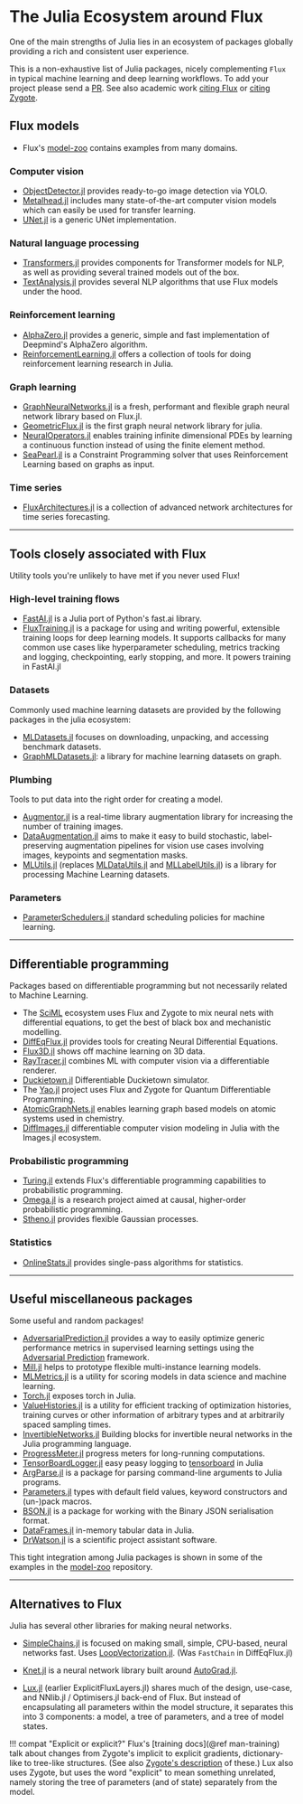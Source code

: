 # The Julia Ecosystem around Flux

One of the main strengths of Julia lies in an ecosystem of packages 
globally providing a rich and consistent user experience.

This is a non-exhaustive list of Julia packages, nicely complementing `Flux` in typical
machine learning and deep learning workflows. To add your project please send a [PR](https://github.com/FluxML/Flux.jl/pulls).
See also academic work [citing Flux](https://scholar.google.com/scholar?cites=9731162218836700005&hl=en) or [citing Zygote](https://scholar.google.com/scholar?cites=11943854577624257878&hl=en).

## Flux models

- Flux's [model-zoo](https://github.com/FluxML/model-zoo) contains examples from many domains.

### Computer vision

- [ObjectDetector.jl](https://github.com/r3tex/ObjectDetector.jl) provides ready-to-go image detection via YOLO.
- [Metalhead.jl](https://github.com/FluxML/Metalhead.jl) includes many state-of-the-art computer vision models which can easily be used for transfer learning.
- [UNet.jl](https://github.com/DhairyaLGandhi/UNet.jl) is a generic UNet implementation.

### Natural language processing

- [Transformers.jl](https://github.com/chengchingwen/Transformers.jl) provides components for Transformer models for NLP, as well as providing several trained models out of the box.
- [TextAnalysis.jl](https://github.com/JuliaText/TextAnalysis.jl) provides several NLP algorithms that use Flux models under the hood.

### Reinforcement learning
 
- [AlphaZero.jl](https://github.com/jonathan-laurent/AlphaZero.jl) provides a generic, simple and fast implementation of Deepmind's AlphaZero algorithm.
- [ReinforcementLearning.jl](https://juliareinforcementlearning.org/) offers a collection of tools for doing reinforcement learning research in Julia.

### Graph learning

- [GraphNeuralNetworks.jl](https://github.com/CarloLucibello/GraphNeuralNetworks.jl) is a fresh, performant and flexible graph neural network library based on Flux.jl.
- [GeometricFlux.jl](https://github.com/FluxML/GeometricFlux.jl) is the first graph neural network library for julia. 
- [NeuralOperators.jl](https://github.com/SciML/NeuralOperators.jl) enables training infinite dimensional PDEs by learning a continuous function instead of using the finite element method.
- [SeaPearl.jl](https://github.com/corail-research/SeaPearl.jl) is a Constraint Programming solver that uses Reinforcement Learning based on graphs as input.

### Time series

- [FluxArchitectures.jl](https://github.com/sdobber/FluxArchitectures.jl) is a collection of advanced network architectures for time series forecasting.

---

## Tools closely associated with Flux

Utility tools you're unlikely to have met if you never used Flux!

### High-level training flows

- [FastAI.jl](https://github.com/FluxML/FastAI.jl) is a Julia port of Python's fast.ai library.
- [FluxTraining.jl](https://github.com/FluxML/FluxTraining.jl) is a package for using and writing powerful, extensible training loops for deep learning models. It supports callbacks for many common use cases like hyperparameter scheduling, metrics tracking and logging, checkpointing, early stopping, and more. It powers training in FastAI.jl

### Datasets

Commonly used machine learning datasets are provided by the following packages in the julia ecosystem:

- [MLDatasets.jl](https://github.com/JuliaML/MLDatasets.jl) focuses on downloading, unpacking, and accessing benchmark datasets.
- [GraphMLDatasets.jl](https://github.com/yuehhua/GraphMLDatasets.jl): a library for machine learning datasets on graph.

### Plumbing
 
Tools to put data into the right order for creating a model.
 
- [Augmentor.jl](https://github.com/Evizero/Augmentor.jl) is a real-time library augmentation library for increasing the number of training images.
- [DataAugmentation.jl](https://github.com/lorenzoh/DataAugmentation.jl) aims to make it easy to build stochastic, label-preserving augmentation pipelines for vision use cases involving images, keypoints and segmentation masks.
- [MLUtils.jl](https://github.com/JuliaML/MLUtils.jl) (replaces [MLDataUtils.jl](https://github.com/JuliaML/MLDataUtils.jl) and [MLLabelUtils.jl](https://github.com/JuliaML/MLLabelUtils.jl)) is a library for processing Machine Learning datasets.

### Parameters

- [ParameterSchedulers.jl](https://github.com/darsnack/ParameterSchedulers.jl) standard scheduling policies for machine learning.

---

## Differentiable programming

Packages based on differentiable programming but not necessarily related to Machine Learning. 

- The [SciML](https://sciml.ai/) ecosystem uses Flux and Zygote to mix neural nets with differential equations, to get the best of black box and mechanistic modelling.
- [DiffEqFlux.jl](https://github.com/SciML/DiffEqFlux.jl) provides tools for creating Neural Differential Equations.
- [Flux3D.jl](https://github.com/FluxML/Flux3D.jl) shows off machine learning on 3D data.
- [RayTracer.jl](https://github.com/avik-pal/RayTracer.jl) combines ML with computer vision via a differentiable renderer.
- [Duckietown.jl](https://github.com/tejank10/Duckietown.jl) Differentiable Duckietown simulator.
- The [Yao.jl](https://github.com/QuantumBFS/Yao.jl) project uses Flux and Zygote for Quantum Differentiable Programming.
- [AtomicGraphNets.jl](https://github.com/Chemellia/AtomicGraphNets.jl) enables learning graph based models on atomic systems used in chemistry.
- [DiffImages.jl](https://github.com/FluxML/DiffImages.jl) differentiable computer vision modeling in Julia with the Images.jl ecosystem.

### Probabilistic programming
 
- [Turing.jl](https://github.com/TuringLang/Turing.jl) extends Flux's differentiable programming capabilities to probabilistic programming.
- [Omega.jl](https://github.com/zenna/Omega.jl) is a research project aimed at causal, higher-order probabilistic programming.
- [Stheno.jl](https://github.com/willtebbutt/Stheno.jl) provides flexible Gaussian processes.

### Statistics

- [OnlineStats.jl](https://github.com/joshday/OnlineStats.jl) provides single-pass algorithms for statistics.

---

## Useful miscellaneous packages

Some useful and random packages!

- [AdversarialPrediction.jl](https://github.com/rizalzaf/AdversarialPrediction.jl) provides a way to easily optimize generic performance metrics in supervised learning settings using the [Adversarial Prediction](https://arxiv.org/abs/1812.07526) framework.
- [Mill.jl](https://github.com/CTUAvastLab/Mill.jl) helps to prototype flexible multi-instance learning models.
- [MLMetrics.jl](https://github.com/JuliaML/MLMetrics.jl) is a utility for scoring models in data science and machine learning.
- [Torch.jl](https://github.com/FluxML/Torch.jl) exposes torch in Julia.
- [ValueHistories.jl](https://github.com/JuliaML/ValueHistories.jl) is a utility for efficient tracking of optimization histories, training curves or other information of arbitrary types and at arbitrarily spaced sampling times.
- [InvertibleNetworks.jl](https://github.com/slimgroup/InvertibleNetworks.jl/) Building blocks for invertible neural networks in the Julia programming language.
- [ProgressMeter.jl](https://github.com/timholy/ProgressMeter.jl) progress meters for long-running computations.
- [TensorBoardLogger.jl](https://github.com/PhilipVinc/TensorBoardLogger.jl) easy peasy logging to [tensorboard](https://www.tensorflow.org/tensorboard) in Julia
- [ArgParse.jl](https://github.com/carlobaldassi/ArgParse.jl) is a package for parsing command-line arguments to Julia programs.
- [Parameters.jl](https://github.com/mauro3/Parameters.jl) types with default field values, keyword constructors and (un-)pack macros.
- [BSON.jl](https://github.com/JuliaIO/BSON.jl) is a package for working with the Binary JSON serialisation format.
- [DataFrames.jl](https://github.com/JuliaData/DataFrames.jl) in-memory tabular data in Julia.
- [DrWatson.jl](https://github.com/JuliaDynamics/DrWatson.jl) is a scientific project assistant software.

This tight integration among Julia packages is shown in some of the examples in the [model-zoo](https://github.com/FluxML/model-zoo) repository.

---

## Alternatives to Flux

Julia has several other libraries for making neural networks. 

* [SimpleChains.jl](https://github.com/PumasAI/SimpleChains.jl) is focused on making small, simple, CPU-based, neural networks fast. Uses [LoopVectorization.jl](https://github.com/JuliaSIMD/LoopVectorization.jl). (Was `FastChain` in DiffEqFlux.jl) 

* [Knet.jl](https://github.com/denizyuret/Knet.jl) is a neural network library built around [AutoGrad.jl](https://github.com/denizyuret/AutoGrad.jl).

* [Lux.jl](https://github.com/avik-pal/Lux.jl) (earlier ExplicitFluxLayers.jl) shares much of the design, use-case, and NNlib.jl / Optimisers.jl back-end of Flux. But instead of encapsulating all parameters within the model structure, it separates this into 3 components: a model, a tree of parameters, and a tree of model states.

!!! compat "Explicit or explicit?"
    Flux's [training docs](@ref man-training) talk about changes from Zygote's implicit to
    explicit gradients, dictionary-like to tree-like structures.
    (See also [Zygote's description](https://fluxml.ai/Zygote.jl/dev/#Explicit-and-Implicit-Parameters-1) of these.)
    Lux also uses Zygote, but uses the word "explicit" to mean something unrelated,
    namely storing the tree of parameters (and of state) separately from the model.

